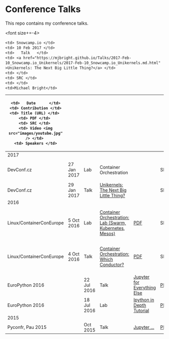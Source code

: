 
Conference Talks
================

This repo contains my conference talks.

<font size+=-4>
<table>
<th>
    
    <td>   Date      </td>
    <td> Contribution </td>
    <td> Title (URL) </td> 
    <td> PDF </td> 
    <td> SRC </td> 
    <td> Video <img src="images/youtube.jpg" /> </td> 
    <td> Speakers </td>

</th>

<tbody>
<tr> <td>2017</td> <td></td> <td></td> <td></td> <td></td> <td></td> <td></td> </tr>
<tr>
    
    <td> Snowcamp.io </td>
    <td> 10 Feb 2017 </td>
    <td>   Talk   </td>
    <td> <a href="https://mjbright.github.io/Talks/2017-Feb-10_Snowcamp.io_Unikernels/2017-Feb-10_Snowcamp.io_Unikernels.md.html" >Unikernels: The Next Big Little Thing?</a> </td>
    <td> </td>
    <td> SRC </td> 
    <td> </td> 
    <td>Michael Bright</td>
</tr>
<tr>
    <td> DevConf.cz </td>
    <td> 27 Jan 2017 </td>
    <td>   Lab   </td>
    <td> Container Orchestration </td>
    <td> </td>
    <td> SRC </td> 
    <td> Video </td> 
    <td>Michael Bright, Mario Loriedo</td>
</tr>
<tr>
    <td> DevConf.cz </td>
    <td> 29 Jan 2017 </td>
    <td>   Talk   </td>
    <td> <a href="https://mjbright.github.io/Talks/2017-Jan-29_Devconf.cz_Unikernels/2017-Jan-29_Devconf.cz_Unikernels.md.html" >Unikernels: The Next Big Little Thing?</a> </td>
    <td> </td>
    <td> SRC </td> 
    <td> Video </td> 
    <td>Michael Bright</td>
</tr>
<tr> <td>2016</td> <td></td> <td></td> <td></td> <td></td> <td></td> <td></td> </tr>
<tr>
    <td> Linux/ContainerConEurope </td>
    <td>  5 Oct 2016 </td>
    <td>   Lab   </td>
    <td> <a href="" > Container Orchestration: Lab (Swarm, Kubernetes, Mesos) </a> </td>
    <td><a href="http://www.slideshare.net/MichaelBright3/container-coneu2016-lab"> PDF </a> </td>
    <td> SRC </td> 
    <td> </td> 
    <td>Michael Bright, Haikel Guemar, Mario Loriedo</td>
</tr>
<tr>
    <td> Linux/ContainerConEurope </td>
    <td>  4 Oct 2016 </td>
    <td>   Talk   </td>
    <td> <a href="https://mjbright.github.io/LinuxConEU-ContainerOrchestration/ContainerConEU2016_Pres_remark.html#1" > Container Orchestration: Which Conductor? </a> </td>
    <td><a href="http://www.slideshare.net/MichaelBright3/container-con-europe-2016-container-orchestration-which-conductor" > PDF </a> </td>
    <td> SRC </td> 
    <td> </td> 
    <td>Michael Bright, Haikel Guemar, Mario Loriedo</td>
</tr>
<tr>
    <td> EuroPython 2016 <td>
    <td> 22 Jul 2016 </td>
    <td>  Talk   </td>
    <td> <a href="" > Jupyter for Everything Else </a> </td>
    <td><a href=""> PDF </a> </td>
    <td> SRC </td> 
    <td> Video </td> 
    <td>Michael Bright</td>
</tr>
<tr>
    <td> EuroPython 2016 <td>
    <td> 18 Jul 2016 </td>
    <td>   Lab   </td>
    <td> <a href="" > Ipython in Depth Tutorial </a> </td>
    <td><a href=""> PDF </a> </td>
    <td> SRC </td> 
    <td> </td> 
    <td>Michael Bright</td>
</tr>
<tr> <td>2015</td> <td></td> <td></td> <td></td> <td></td> <td></td> <td></td> </tr>
<tr>
    <td> Pyconfr, Pau 2015 <td>
    <td>   Oct 2015  </td>
    <td>  Talk   </td>
    <td> <a href="" > Jupyter ... </a> </td>
    <td><a href=""> PDF </a> </td>
    <td> SRC </td> 
    <td> Video </td> 
    <td>Michael Bright</td>
</tr>

</tbody>
</table>
</font>




